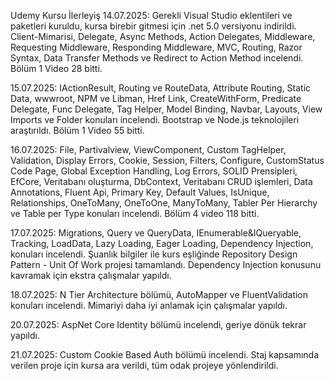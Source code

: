 Udemy Kursu İlerleyiş
14.07.2025: Gerekli Visual Studio eklentileri ve paketleri kuruldu, kursa birebir gitmesi için .net 5.0 versiyonu indirildi. Client-Mimarisi, Delegate, Async Methods, Action Delegates, Middleware, Requesting Middleware, Responding Middleware, MVC, Routing, Razor Syntax, Data Transfer Methods ve Redirect to Action Method incelendi. Bölüm 1 Video 28 bitti.

15.07.2025: IActionResult, Routing ve RouteData, Attribute Routing, Static Data, wwwroot, NPM ve Libman, Href Link, CreateWithForm, Predicate Delegate, Func Delegate, Tag Helper, Model Binding, Navbar, Layouts, View Imports ve Folder konuları incelendi. Bootstrap ve Node.js teknolojileri araştırıldı. Bölüm 1 Video 55 bitti.

16.07.2025: File, Partivalview, ViewComponent, Custom TagHelper, Validation, Display Errors, Cookie, Session, Filters, Configure, CustomStatus Code Page, Global Exception Handling, Log Errors, SOLID Prensipleri, EfCore, Veritabanı oluşturma, DbContext, Veritabanı CRUD işlemleri, Data Annotations, Fluent Api, Primary Key, Default Values, IsUnique, Relationships, OneToMany, OneToOne, ManyToMany, Tabler Per Hierarchy ve Table per Type konuları incelendi. Bölüm 4 video 118 bitti.

17.07.2025: Migrations, Query ve QueryData, IEnumerable&IQueryable, Tracking, LoadData, Lazy Loading, Eager Loading, Dependency Injection, konuları incelendi. Şuanlık bilgiler ile kurs eşliğinde Repository Design Pattern - Unit Of Work projesi tamamlandı. Dependency Injection konusunu kavramak için ekstra çalışmalar yapıldı.

18.07.2025: N Tier Architecture bölümü, AutoMapper ve FluentValidation konuları incelendi. Mimariyi daha iyi anlamak için çalışmalar yapıldı. 

20.07.2025: AspNet Core Identity bölümü incelendi, geriye dönük tekrar yapıldı.

21.07.2025: Custom Cookie Based Auth bölümü incelendi. Staj kapsamında verilen proje için kursa ara verildi, tüm odak projeye yönlendirildi.